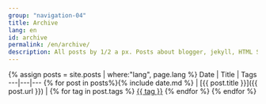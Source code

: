 ```yaml
---
group: "navigation-04"
title: Archive
lang: en
id: archive
permalink: /en/archive/
description: All posts by 1/2 a px. Posts about blogger, jekyll, HTML Sass and other things web-related.
---
```

{% assign posts = site.posts | where:"lang", page.lang %}
Date | Title | Tags
---|---|---
{% for post in posts%}{% include date.md %} | [{{ post.title }}]({{ post.url }}) | {% for tag in post.tags %} <a href="{{ site.tag_dir}}/{{ tag }}" class="tag">{{ tag }}</a> {% endfor %}
{% endfor %}
